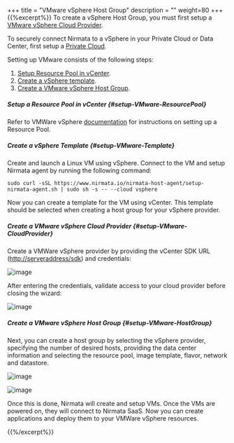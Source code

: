 +++
title = "VMware vSphere Host Group"
description = ""
weight=80
+++
{{%excerpt%}}
To create a vSphere Host Group, you must first setup a
[VMware vSphere Cloud Provider](/cloudproviders/#vsphere-provider).

To securely connect Nirmata to a vSphere in your Private Cloud or Data
Center, first setup a [Private Cloud](/cloudproviders/#private-cloud-setup).

Setting up VMware consists of the following steps:

 1.  [Setup Resource Pool in vCenter](#setup-VMware-ResourcePool).
 2.  [Create a vSphere template](#setup-VMware-Template).
 3.  [Create a VMware vSphere Host Group](#setup-VMware-HostGroup).

##### Setup a Resource Pool in vCenter {#setup-VMware-ResourcePool}

Refer to VMWare vSphere
[documentation](https://pubs.vmware.com/vsphere-4-esx-vcenter/index.jsp?topic=/com.vmware.vsphere.resourcemanagement.doc_40/managing_resource_pools/t_create_resource_pools.html)
for instructions on setting up a Resource Pool.

##### Create a vSphere Template {#setup-VMware-Template}

Create and launch a Linux VM using vSphere. Connect to the VM and setup
Nirmata agent by running the following command:

    sudo curl -sSL https://www.nirmata.io/nirmata-host-agent/setup-nirmata-agent.sh | sudo sh -s -- --cloud vsphere

Now you can create a template for the VM using vCenter. This template
should be selected when creating a host group for your vSphere provider.

##### Create a VMware vSphere Cloud Provider {#setup-VMware-CloudProvider}

Create a VMWare vSphere provider by providing the vCenter SDK URL
(<http://serveraddress/sdk>) and credentials:

![image](/images/create-vsphere-provider-1.png)

After entering the credentials, validate access to your cloud provider
before closing the wizard:

![image](/images/create-vsphere-provider-2.png)

##### Create a VMware vSphere Host Group {#setup-VMware-HostGroup}

Next, you can create a host group by selecting the vSphere provider,
specifying the number of desired hosts, providing the data center
information and selecting the resource pool, image template, flavor,
network and datastore.

![image](/images/create-vsphere-hg-0.png)

![image](/images/create-vsphere-hg-1.png)

Once this is done, Nirmata will create and setup VMs. Once the VMs are
powered on, they will connect to Nirmata SaaS. Now you can create
applications and deploy them to your VMWare vSphere resources.

{{%/excerpt%}}
